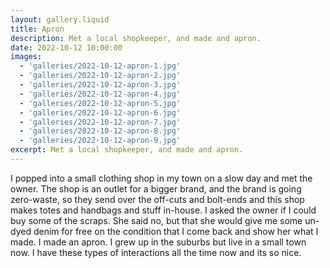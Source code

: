 ```yaml
---
layout: gallery.liquid
title: Apron
description: Met a local shopkeeper, and made and apron.
date: 2022-10-12 10:00:00
images:
  - 'galleries/2022-10-12-apron-1.jpg'
  - 'galleries/2022-10-12-apron-2.jpg'
  - 'galleries/2022-10-12-apron-3.jpg'
  - 'galleries/2022-10-12-apron-4.jpg'
  - 'galleries/2022-10-12-apron-5.jpg'
  - 'galleries/2022-10-12-apron-6.jpg'
  - 'galleries/2022-10-12-apron-7.jpg'
  - 'galleries/2022-10-12-apron-8.jpg'
  - 'galleries/2022-10-12-apron-9.jpg'
excerpt: Met a local shopkeeper, and made and apron.
---
```


I popped into a small clothing shop in my town on a slow day and met the owner. The shop is an outlet for a bigger brand, and the brand is going zero-waste, so they send over the off-cuts and bolt-ends and this shop makes totes and handbags and stuff in-house. I asked the owner if I could buy some of the scraps. She said no, but that she would give me some un-dyed denim for free on the condition that I come back and show her what I made. I made an apron.
I grew up in the suburbs but live in a small town now. I have these types of interactions all the time now and its so nice.
